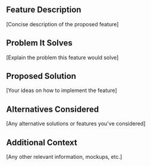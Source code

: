 ## Feature Description
[Concise description of the proposed feature]

## Problem It Solves
[Explain the problem this feature would solve]

## Proposed Solution
[Your ideas on how to implement the feature]

## Alternatives Considered
[Any alternative solutions or features you've considered]

## Additional Context
[Any other relevant information, mockups, etc.]